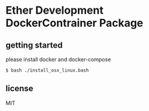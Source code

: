 # Ether Development DockerContrainer Package

## getting started

please install docker and docker-compose

```
$ bash ./install_osx_linux.bash
```

## license

MIT
